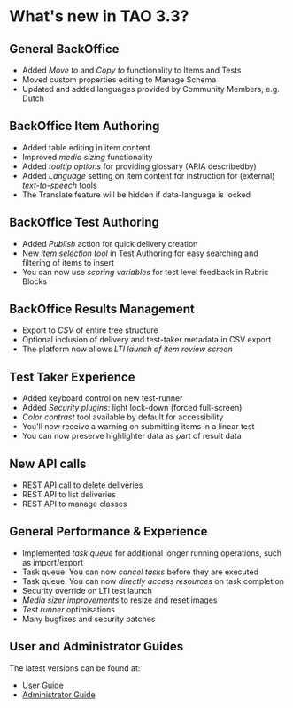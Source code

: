 # What's new in TAO 3.3?

## General BackOffice
- Added _Move to_ and _Copy to_ functionality to Items and Tests
- Moved custom properties editing to Manage Schema
- Updated and added languages provided by Community Members, e.g. Dutch

## BackOffice Item Authoring
- Added table editing in item content
- Improved _media sizing_ functionality
- Added _tooltip options_ for providing glossary (ARIA describedby)
- Added _Language_ setting on item content for instruction for (external) _text-to-speech_ tools
- The Translate feature will be hidden if data-language is locked 

## BackOffice Test Authoring
- Added _Publish_ action for quick delivery creation
- New _item selection tool_ in Test Authoring for easy searching and filtering of items to insert
- You can now use _scoring variables_ for test level feedback in Rubric Blocks

## BackOffice Results Management
- Export to _CSV_ of entire tree structure
- Optional inclusion of delivery and test-taker metadata in CSV export
- The platform now allows _LTI launch of item review screen_

## Test Taker Experience
- Added keyboard control on new test-runner
- Added _Security plugins_: light lock-down (forced full-screen)
- _Color contrast_ tool available by default for accessibility
- You'll now receive a warning on submitting items in a linear test
- You can now preserve highlighter data as part of result data

## New API calls 
- REST API call to delete deliveries 
- REST API to list deliveries 
- REST API to manage classes 

## General Performance & Experience 
- Implemented _task queue_ for additional longer running operations, such as import/export 
- Task queue: You can now _cancel tasks_ before they are executed
- Task queue: You can now _directly access resources_ on task completion
- Security override on LTI test launch
- _Media sizer improvements_ to resize and reset images 
- _Test runner_ optimisations
- Many bugfixes and security patches


## User and Administrator Guides

The latest versions can be found at:
- [User Guide](https://userguide.taotesting.com)
- [Administrator Guide](https://adminguide.taotesting.com)
